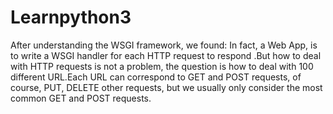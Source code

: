 # Learnpython3
After understanding the WSGI framework, we found: In fact, a Web App, is to write a WSGI handler for each HTTP request to respond
.But how to deal with HTTP requests is not a problem, the question is how to deal with 100 different URL.Each URL can correspond to GET and POST requests, of course, PUT, DELETE other requests, but we usually only consider the most common GET and POST requests.
